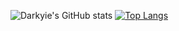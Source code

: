 ![Darkyie's GitHub stats](https://github-readme-stats.vercel.app/api?username=Darkyie&show_icons=true&theme=radical)
[![Top Langs](https://github-readme-stats.vercel.app/api/top-langs/?username=Darkyie&layout=compact&theme=radical)](https://github.com/anuraghazra/github-readme-stats)

